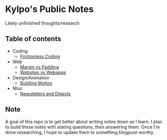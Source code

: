 # Kylpo's Public Notes
Likely unfinished thoughts/research

## Table of contents
- Coding
  - [Frictionless Coding](https://github.com/kylpo/notes/blob/master/Frictionless-Coding.md)
- Web
  - [Margin vs Padding](https://github.com/kylpo/notes/blob/master/Margin-vs-Padding.md)
  - [Websites vs Webapps](https://github.com/kylpo/notes/blob/master/Websites-vs-Webapps.md)
- Design/Animation
  - [Building Motion](https://github.com/kylpo/notes/blob/master/Building-Motion.md)
- Misc
  - [Newsletters and Digests](https://github.com/kylpo/notes/blob/master/Newsletters-Digests.md)


## Note
A goal of this repo is to get better about writing notes down as I learn. I plan to build these notes with stating questions, then answering them. Once I'm done researching, I hope to update them to something blogpost-worthy.
